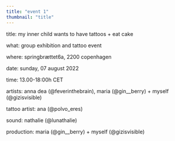 ```yaml
---
title: "event 1"
thumbnail: "title"
---
```

title: 		my inner child wants to have tattoos + eat cake 

what:		group exhibition and tattoo event

where: 		springbrættet6a, 2200 copenhagen

date: 		sunday, 07 august 2022

time: 		13.00-18:00h CET

artists: 	anna dea (@feverinthebrain), maria (@gin__berry) + myself (@gizisvisible)

tattoo artist:	ana (@polvo_eres)

sound:		nathalie (@lunathalie)

production:	maria (@gin__berry) + myself (@gizisvisible)
